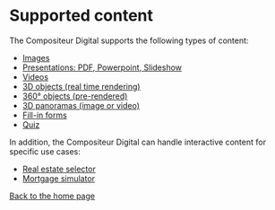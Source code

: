 # Supported content

The Compositeur Digital supports the following types of content:

- [Images](image.md)
- [Presentations: PDF, Powerpoint, Slideshow](slideshow.md)
- [Videos](video.md)
- [3D objects (real time rendering)](3d.md)
- [360° objects (pre-rendered)](sequence.md)
- [3D panoramas (image or video)](panorama.md)
- [Fill-in forms](form.md)
- [Quiz](quiz.md)

In addition, the Compositeur Digital can handle interactive content for specific use cases:

- [Real estate selector](immo.md)
- [Mortgage simulator](bank_simulator.md)

[Back to the home page](home.md)
